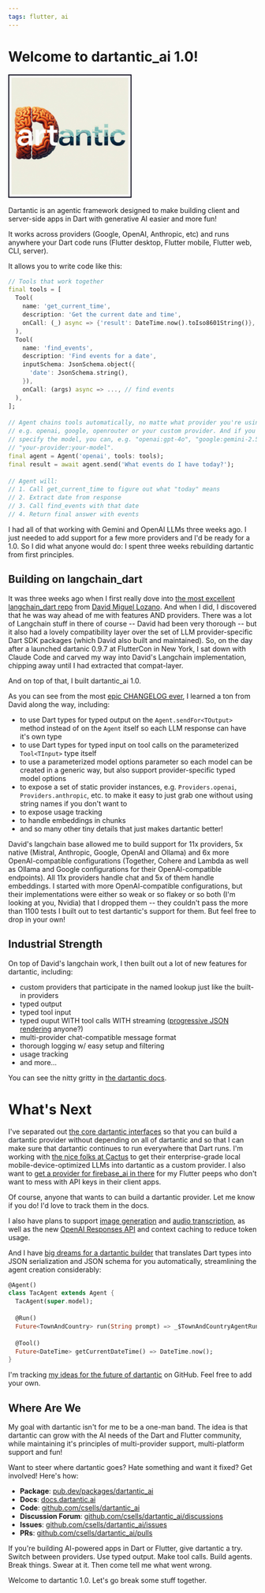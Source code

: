 ```yaml
---
tags: flutter, ai
---
```


# Welcome to dartantic_ai 1.0!

<img src="_images/welcome-to-dartantic-1.0/gemini-dartantic-logo.jpg" class="main-blog-image" style="width: 250px" />

Dartantic is an agentic framework designed to make building client and server-side apps in Dart with generative AI easier and more fun!

It works across providers (Google, OpenAI, Anthropic, etc) and runs anywhere your Dart code runs (Flutter desktop, Flutter mobile, Flutter web, CLI, server).

It allows you to write code like this:

```dart
// Tools that work together
final tools = [
  Tool(
    name: 'get_current_time',
    description: 'Get the current date and time',
    onCall: (_) async => {'result': DateTime.now().toIso8601String()},
  ),
  Tool(
    name: 'find_events',
    description: 'Find events for a date',
    inputSchema: JsonSchema.object({
      'date': JsonSchema.string(),
    }),
    onCall: (args) async => ..., // find events
  ),
];

// Agent chains tools automatically, no matte what provider you're using,
// e.g. openai, google, openrouter or your custom provider. And if you want to
// specify the model, you can, e.g. "openai:gpt-4o", "google:gemini-2.5-flash" or
// "your-provider:your-model".
final agent = Agent('openai', tools: tools);
final result = await agent.send('What events do I have today?');

// Agent will:
// 1. Call get_current_time to figure out what "today" means
// 2. Extract date from response
// 3. Call find_events with that date
// 4. Return final answer with events
```

I had all of that working with Gemini and OpenAI LLMs three weeks ago. I just needed to add support for a few more providers and I'd be ready for a 1.0. So I did what anyone would do: I spent three weeks rebuilding dartantic from first principles.

## Building on langchain_dart

It was three weeks ago when I first really dove into [the most excellent langchain_dart repo](https://github.com/davidmigloz/langchain_dart) from [David Miguel Lozano](https://github.com/davidmigloz). And when I did, I discovered that he was way ahead of me with features AND providers. There was a lot of Langchain stuff in there of course -- David had been very thorough -- but it also had a lovely compatibility layer over the set of LLM provider-specific Dart SDK packages (which David also built and maintained). So, on the day after a launched dartanic 0.9.7 at FlutterCon in New York, I sat down with Claude Code and carved my way into David's Langchain implementation, chipping away until I had extracted that compat-layer.

And on top of that, I built dartantic_ai 1.0.

As you can see from the most [epic CHANGELOG ever](https://pub.dev/packages/dartantic_ai/changelog#100), I learned a ton from David along the way, including:

- to use Dart types for typed output on the `Agent.sendFor<TOutput>` method instead of on the `Agent` itself so each LLM response can have it's own type
- to use Dart types for typed input on tool calls on the parameterized `Tool<TInput>` type itself
- to use a parameterized model options parameter so each model can be created in a generic way, but also support provider-specific typed model options
- to expose a set of static provider instances, e.g. `Providers.openai`, `Providers.anthropic`, etc. to make it easy to just grab one without using string names if you don't want to
- to expose usage tracking
- to handle embeddings in chunks
- and so many other tiny details that just makes dartantic better!

David's langchain base allowed me to build support for 11x providers, 5x native (Mistral, Anthropic, Google, OpenAI and Ollama) and 6x more OpenAI-compatible configurations (Together, Cohere and Lambda as well as Ollama and Google configurations for their OpenAI-compatible endpoints). All 11x providers handle chat and 5x of them handle embeddings. I started with more OpenAI-compatible configurations, but their implementations were either so weak or so flakey or so both (I'm looking at you, Nvidia) that I dropped them -- they couldn't pass the more than 1100 tests I built out to test dartantic's support for them. But feel free to drop in your own!

## Industrial Strength

On top of David's langchain work, I then built out a lot of new features for dartantic, including:

- custom providers that participate in the named lookup just like the built-in providers
- typed output
- typed tool input
- typed ouput WITH tool calls WITH streaming ([progressive JSON rendering](https://github.com/csells/partial_json_expander) anyone?)
- multi-provider chat-compatible message format
- thorough logging w/ easy setup and filtering
- usage tracking
- and more...

You can see the nitty gritty in [the dartantic docs](https://docs.dartantic.ai).

# What's Next

I've separated out [the core dartantic interfaces](https://github.com/csells/dartantic_ai/tree/main/packages/dartantic_interface) so that you can build a dartantic provider without depending on all of dartantic and so that I can make sure that dartantic continues to run everywhere that Dart runs. I'm working with [the nice folks at Cactus](https://cactuscompute.com/) to get their enterprise-grade local mobile-device-optimized LLMs into dartantic as a custom provider. I also want to [get a provider for firebase_ai in there](https://github.com/csells/dartantic_ai/issues/11) for my Flutter peeps who don't want to mess with API keys in their client apps.

Of course, anyone that wants to can build a dartantic provider. Let me know if you do! I'd love to track them in the docs.

I also have plans to support [image generation](https://github.com/csells/dartantic_ai/issues/10) and [audio transcription](https://github.com/csells/dartantic_ai/issues/9), as well as the new [OpenAI Responses API](https://platform.openai.com/docs/api-reference/responses) and context caching to reduce token usage.

And I have [big dreams for a dartantic builder](https://github.com/csells/dartantic_ai/issues/30) that translates Dart types into JSON serialization and JSON schema for you automatically, streamlining the agent creation considerably:

```dart
@Agent()
class TacAgent extends Agent {
  TacAgent(super.model);

  @Run()
  Future<TownAndCountry> run(String prompt) => _$TownAndCountryAgentRun(prompt);
  
  @Tool()
  Future<DateTime> getCurrentDateTime() => DateTime.now();
}
```

I'm tracking [my ideas for the future of dartantic](https://github.com/csells/dartantic_ai/issues?q=sort%3Aupdated-desc+is%3Aissue+is%3Aopen) on GitHub. Feel free to add your own.

## Where Are We

My goal with dartantic isn't for me to be a one-man band. The idea is that dartantic can grow with the AI needs of the Dart and Flutter community, while maintaining it's principles of multi-provider support, multi-platform support and fun!

Want to steer where dartantic goes? Hate something and want it fixed? Get involved! Here's how:
- **Package**: [pub.dev/packages/dartantic_ai](https://pub.dev/packages/dartantic_ai)
- **Docs**: [docs.dartantic.ai](https://docs.dartantic.ai)
- **Code**: [github.com/csells/dartantic_ai](https://github.com/csells/dartantic_ai)
- **Discussion Forum**: [github.com/csells/dartantic_ai/discussions](https://github.com/csells/dartantic_ai/discussions)
- **Issues**: [github.com/csells/dartantic_ai/issues](https://github.com/csells/dartantic_ai/issues)
- **PRs**: [github.com/csells/dartantic_ai/pulls](https://github.com/csells/dartantic_ai/pulls)

If you're building AI-powered apps in Dart or Flutter, give dartantic a try. Switch between providers. Use typed output. Make tool calls. Build agents. Break things. Swear at it. Then come tell me what went wrong.

Welcome to dartantic 1.0. Let's go break some stuff together.
